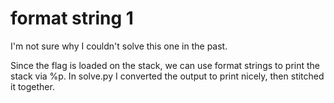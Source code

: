 # format string 1

I'm not sure why I couldn't solve this one in the past.

Since the flag is loaded on the stack, we can use format strings to print the
stack via %p. In solve.py I converted the output to print nicely, then stitched
it together.
